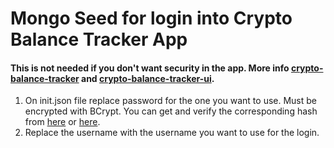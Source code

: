 # Mongo Seed for login into Crypto Balance Tracker App

#### This is not needed if you don't want security in the app. More info [crypto-balance-tracker](https://github.com/lucasdistasi/crypto-balance-tracker) and [crypto-balance-tracker-ui](https://github.com/lucasdistasi/crypto-balance-tracker-ui).

1. On init.json file replace password for the one you want to use. Must be encrypted with BCrypt.
You can get and verify the corresponding hash from [here](https://bcrypt-generator.com/) or [here](https://bcrypt.online/).
2. Replace the username with the username you want to use for the login. 